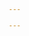 ```yaml
---

---
```


<link rel="import" href="/bower_components/polymer/polymer.html">

<link rel="import" href="/bower_components/paper-styles/demo-pages.html">
<link rel="import" href="/bower_components/paper-menu/paper-menu.html">
<link rel="import" href="/bower_components/paper-menu/paper-submenu.html">
<link rel="import" href="/bower_components/paper-item/paper-item.html">
<link rel="import" href="/bower_components/paper-button/paper-button.html">
<link rel="import" href="/bower_components/iron-collapse/iron-collapse.html">
<link rel="import" href="/bower_components/iron-selector/iron-selector.html">

<dom-module id="navigation-bar">
  <template>
<style is="custom-style">
    .horizontal-section {
      padding: 0 !important;
    }

    .avatar {
      display: inline-block;
      width: 40px;
      height: 40px;
      border-radius: 50%;
      overflow: hidden;
      background: #ccc;
    }

    paper-item {
      --paper-item: {
        cursor: pointer;
      };
    }

    .sublist paper-item {
      padding-left: 30px;
    }

    .sublist2 paper-item {
      padding-left: 50px;
    }

    .paper-item-link {
    color: inherit;
    text-decoration: none;
  }
  </style>
    <iron-selector selected="[[page]]" attr-for-selected="name" class="drawer-list" role="navigation">
      <paper-menu attr-for-item-title="label" multi>
        {% assign groups = site.pages | where: "manual", "Meyer" | group_by: "category" | sort: "title" %}
        {% for group in groups %}
        <paper-submenu>
          <paper-item class="menu-trigger">{{ group.name }}</paper-item>
          <paper-menu class="menu-content sublist">
          {% for item in group.items %}
            <a class="paper-item-link" href="{{ item.url | remove: '.html' }}" tabindex="-1">
              <paper-item>{{item.title}}</paper-item>
            </a>
          {%endfor%}
          </paper-menu>
        </paper-submenu>
        {% endfor %}
      </paper-menu>
    </iron-selector>

  </template>

  <script>

    Polymer({

      is: 'navigation-bar'

    });

  </script>

</dom-module>